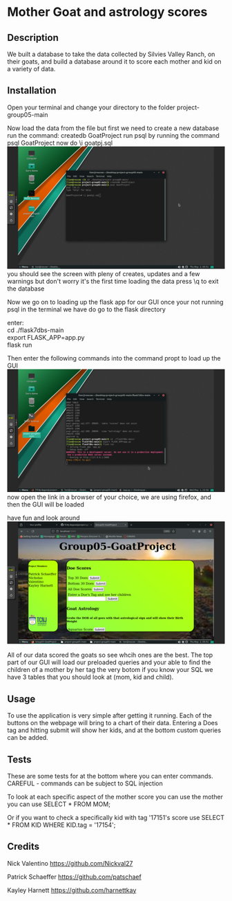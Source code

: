 # Mother Goat and astrology scores

## Description

We built a database to take the data collected by Silvies Valley Ranch, on their goats, and build a database around it to score each mother and kid on a variety of data.

## Installation

Open your terminal and change your directory to the folder project-group05-main

Now load the data from the file but first we need to create a new database 
run the command:
createdb GoatProject
run psql by running the command 
psql GoatProject
now do \i goatpj.sql
![image](./rdme/database.png)
you should see the screen with pleny of creates, updates and a few warnings but don't worry it's the first time loading the data
press \q to exit the database

Now we go on to loading up the flask app for our GUI
once your not running psql in the terminal we have do go to the flask directory

enter: 
\
cd ./flask7dbs-main
\
export FLASK_APP=app.py
\
flask run

Then enter the following commands into the command propt to load up the GUI
![image](./rdme/flask.png)
now open the link in a browser of your choice, we are using firefox, and then the GUI will be loaded

have fun and look around
![image](./rdme/site.png)

All of our data scored the goats so see whcih ones are the best. The top part of our GUI will load our preloaded queries and your able to find the children of a mother by her tag
the very botom if you know your SQL we have 3 tables that you should look at (mom, kid and child).

## Usage
To use the application is very simple after getting it running. Each of the buttons on the webpage will bring to a chart of their data. Entering a Does tag and hitting submit will show her kids, and at the bottom custom queries can be added.

## Tests
These are some tests for at the bottom where you can enter commands. CAREFUL - commands can be subject to SQL injection

To look at each specific aspect of the mother score you can use the mother you can use SELECT * FROM MOM;

Or if you want to check a specifically kid with tag '17151's score use SELECT * FROM KID WHERE KID.tag = '17154';

## Credits
Nick Valentino
https://github.com/Nickval27

Patrick Schaeffer
https://github.com/patschaef

Kayley Harnett
https://github.com/harnettkay
